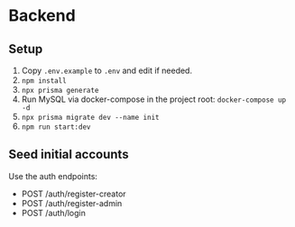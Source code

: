 # Backend

## Setup
1. Copy `.env.example` to `.env` and edit if needed.
2. `npm install`
3. `npx prisma generate`
4. Run MySQL via docker-compose in the project root: `docker-compose up -d`
5. `npx prisma migrate dev --name init`
6. `npm run start:dev`

## Seed initial accounts
Use the auth endpoints:
- POST /auth/register-creator
- POST /auth/register-admin
- POST /auth/login
